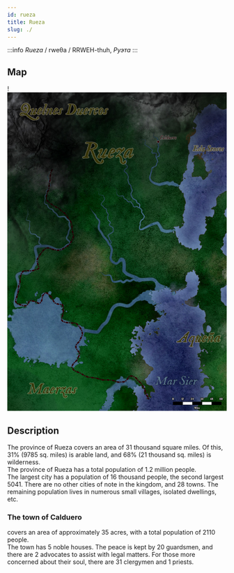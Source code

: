 ```yaml
---
id: rueza
title: Rueza
slug: ./
---
```


:::info *Rueza*
/ rweθa / RRWEH-thuh, *Руэта*
:::

## Map

!![Rueza](/img/rueza.jpg)

## Description

The province of Rueza covers an area of 31 thousand square miles. Of this, 31% (9785 sq. miles) is arable land, and 68% (21 thousand sq. miles) is wilderness.  
The province of Rueza has a total population of 1.2 million people.  
The largest city has a population of 16 thousand people, the second largest 5041. There are no other cities of note in the kingdom, and 28 towns. The remaining population lives in numerous small villages, isolated dwellings, etc.

### The town of Calduero

covers an area of approximately 35 acres, with a total population of 2110 people.  
The town has 5 noble houses. The peace is kept by 20 guardsmen, and there are 2 advocates to assist with legal matters. For those more concerned about their soul, there are 31 clergymen and 1 priests.

